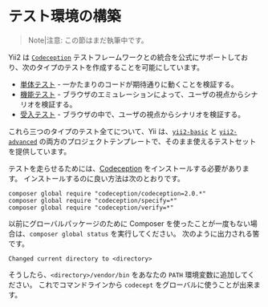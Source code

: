 テスト環境の構築
================

> Note|注意: この節はまだ執筆中です。

Yii2 は [`Codeception`](https://github.com/Codeception/Codeception) テストフレームワークとの統合を公式にサポートしており、次のタイプのテストを作成することを可能にしています。

- [単体テスト](test-unit.md) - 一かたまりのコードが期待通りに動くことを検証する。
- [機能テスト](test-functional.md) - ブラウザのエミュレーションによって、ユーザの視点からシナリオを検証する。
- [受入テスト](test-acceptance.md) - ブラウザの中で、ユーザの視点からシナリオを検証する。

これら三つのタイプのテスト全てについて、Yii は、[`yii2-basic`](https://github.com/yiisoft/yii2-app-basic) と [`yii2-advanced`](https://github.com/yiisoft/yii2-app-advanced) の両方のプロジェクトテンプレートで、そのまま使えるテストセットを提供しています。

テストを走らせるためには、[Codeception](https://github.com/Codeception/Codeception) をインストールする必要があります。
インストールするのに良い方法は次のとおりです。

```
composer global require "codeception/codeception=2.0.*"
composer global require "codeception/specify=*"
composer global require "codeception/verify=*"
```

以前にグローバルパッケージのために Composer を使ったことが一度もない場合は、`composer global status` を実行してください。
次のように出力される筈です。

```
Changed current directory to <directory>
```

そうしたら、`<directory>/vendor/bin` をあなたの `PATH` 環境変数に追加してください。
これでコマンドラインから `codecept` をグローバルに使うことが出来ます。
